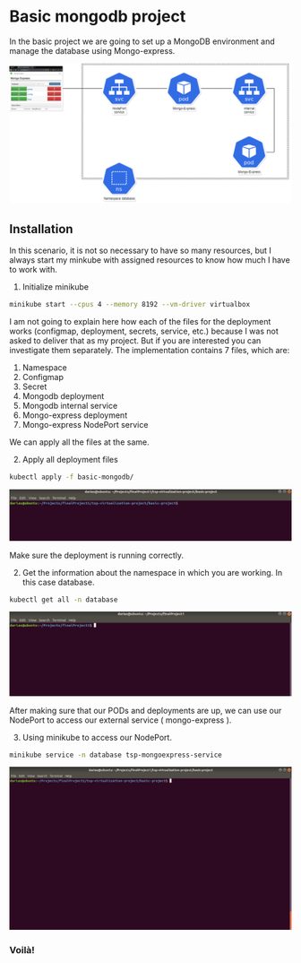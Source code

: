 # Basic mongodb project
In the basic project we are going to set up a MongoDB environment and manage the database using Mongo-express.

<p align="center">
<img src=assets/basic-project-diagram1.png>
</p>

## Installation
In this scenario, it is not so necessary to have so many resources, but I always start my minkube with assigned resources to know how much I have to work with.

1. Initialize minikube
```bash
minikube start --cpus 4 --memory 8192 --vm-driver virtualbox
```

I am not going to explain here how each of the files for the deployment works (configmap, deployment, secrets, service, etc.) because I was not asked to deliver that as my project. But if you are interested you can investigate them separately. The implementation contains 7 files, which are:

1. Namespace
2. Configmap
3. Secret
4. Mongodb deployment
5. Mongodb internal service
6. Mongo-express deployment
7. Mongo-express NodePort service

We can apply all the files at the same.

2. Apply all deployment files
```bash
kubectl apply -f basic-mongodb/
```

![](assets/kubectl-apply.gif)

Make sure the deployment is running correctly.

2. Get the information about the namespace in which you are working. In this case database.

```bash
kubectl get all -n database
```

![](assets/kubectl-getall.gif)

After making sure that our PODs and deployments are up, we can use our NodePort to access our external service ( mongo-express ).

3. Using minikube to access our NodePort.

```bash
minikube service -n database tsp-mongoexpress-service
```
![](assets/minikube-service.gif)

### Voilà!